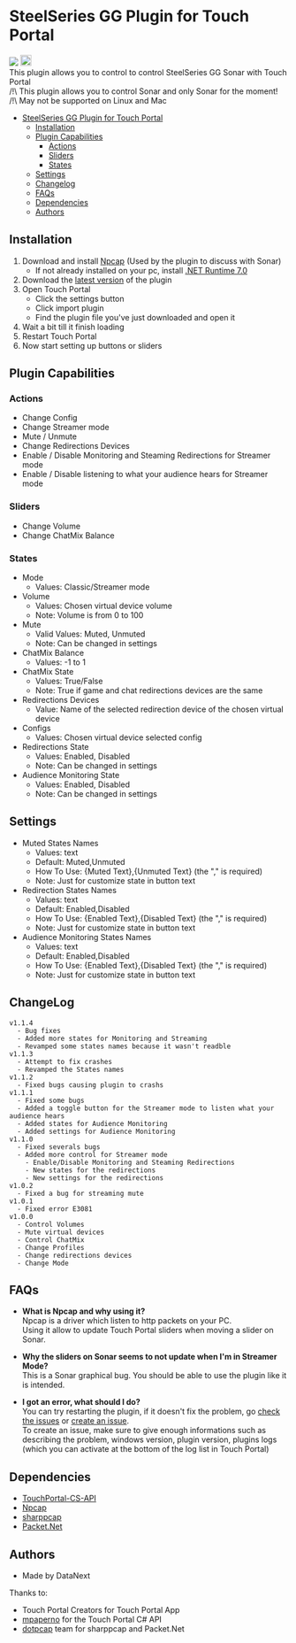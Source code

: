# SteelSeries GG Plugin for Touch Portal
![](https://img.shields.io/github/downloads/DataNext27/TouchPortal_SteelSeriesGG/total) <a href='https://ko-fi.com/M4M2VL6WW' target='_blank'><img height='20' style='border:0px;height:20px;' src='https://storage.ko-fi.com/cdn/brandasset/kofi_button_dark.png' border='0' alt='Buy Me a Coffee at ko-fi.com' /></a> </br> 
This plugin allows you to control to control SteelSeries GG Sonar with Touch Portal<br>
/!\ This plugin allows you to control Sonar and only Sonar for the moment! </br>
/!\ May not be supported on Linux and Mac

- [SteelSeries GG Plugin for Touch Portal](#steelseries-gg-plugin-for-touch-portal)
  - [Installation](#installation) 
  - [Plugin Capabilities](#plugin-capabilities)
    - [Actions](#actions)
    - [Sliders](#sliders)
    - [States](#states)
  - [Settings](#settings)
  - [Changelog](#changelog)
  - [FAQs](#faqs)
  - [Dependencies](#dependencies)
  - [Authors](#authors)

## Installation
1. Download and install [Npcap](https://npcap.com/#download) (Used by the plugin to discuss with Sonar)
   - If not already installed on your pc, install [.NET Runtime 7.0](https://dotnet.microsoft.com/en-us/download/dotnet/7.0/runtime?cid=getdotnetcore&os=windows&arch=x64)
2. Download the [latest version](https://github.com/DataNext27/TouchPortal_SteelSeriesGG/releases/latest) of the plugin 
3. Open Touch Portal
   - Click the settings button
   - Click import plugin
   - Find the plugin file you've just downloaded and open it
4. Wait a bit till it finish loading
5. Restart Touch Portal
6. Now start setting up buttons or sliders

## Plugin Capabilities
### Actions
 - Change Config
 - Change Streamer mode
 - Mute / Unmute
 - Change Redirections Devices
 - Enable / Disable Monitoring and Steaming Redirections for Streamer mode
 - Enable / Disable listening to what your audience hears for Streamer mode

### Sliders
 - Change Volume
 - Change ChatMix Balance
   
### States
 - Mode
   - Values: Classic/Streamer mode
 - Volume
   - Values: Chosen virtual device volume
   - Note: Volume is from 0 to 100
 - Mute
   - Valid Values: Muted, Unmuted
   - Note: Can be changed in settings
 - ChatMix Balance
   - Values: -1 to 1
 - ChatMix State
   - Values: True/False
   - Note: True if game and chat redirections devices are the same
 - Redirections Devices
   - Value: Name of the selected redirection device of the chosen virtual device
- Configs
  - Values: Chosen virtual device selected config
- Redirections State
  - Values: Enabled, Disabled
  - Note: Can be changed in settings
- Audience Monitoring State
  - Values: Enabled, Disabled
  - Note: Can be changed in settings
 
## Settings
 - Muted States Names
   - Values: text
   - Default: Muted,Unmuted
   - How To Use: {Muted Text},{Unmuted Text} (the "," is required)
   - Note: Just for customize state in button text
 - Redirection States Names
   - Values: text
   - Default: Enabled,Disabled
   - How To Use: {Enabled Text},{Disabled Text} (the "," is required)
   - Note: Just for customize state in button text
 - Audience Monitoring States Names
   - Values: text
   - Default: Enabled,Disabled
   - How To Use: {Enabled Text},{Disabled Text} (the "," is required)
   - Note: Just for customize state in button text
  
## ChangeLog
```
v1.1.4
  - Bug fixes
  - Added more states for Monitoring and Streaming
  - Revamped some states names because it wasn't readble
v1.1.3
  - Attempt to fix crashes
  - Revamped the States names
v1.1.2
  - Fixed bugs causing plugin to crashs
v1.1.1
  - Fixed some bugs
  - Added a toggle button for the Streamer mode to listen what your audience hears
  - Added states for Audience Monitoring
  - Added settings for Audience Monitoring
v1.1.0
  - Fixed severals bugs
  - Added more control for Streamer mode
    - Enable/Disable Monitoring and Steaming Redirections
    - New states for the redirections
    - New settings for the redirections
v1.0.2
  - Fixed a bug for streaming mute
v1.0.1
  - Fixed error E3081
v1.0.0
  - Control Volumes
  - Mute virtual devices
  - Control ChatMix
  - Change Profiles
  - Change redirections devices
  - Change Mode
```

## FAQs
- **What is Npcap and why using it?**</br>
  Npcap is a driver which listen to http packets on your PC.</br>
  Using it allow to update Touch Portal sliders when moving a slider on Sonar.

- **Why the sliders on Sonar seems to not update when I'm in Streamer Mode?**</br>
  This is a Sonar graphical bug. You should be able to use the plugin like it is intended.

- **I got an error, what should I do?**</br>
  You can try restarting the plugin, if it doesn't fix the problem, go [check the issues](https://github.com/DataNext27/TouchPortal_SteelSeriesGG/issues?q=is%3Aissue) or [create an issue](https://github.com/DataNext27/TouchPortal_SteelSeriesGG/issues/new).</br>
  To create an issue, make sure to give enough informations such as describing the problem, windows version, plugin version, plugins logs (which you can activate at the bottom of the log list in Touch Portal)

## Dependencies
 - [TouchPortal-CS-API](https://github.com/mpaperno/TouchPortal-CS-API)
 - [Npcap](https://npcap.com/)
 - [sharppcap](https://github.com/dotpcap/sharppcap)
 - [Packet.Net](https://github.com/dotpcap/packetnet)

## Authors
 - Made by DataNext

Thanks to:
 - Touch Portal Creators for Touch Portal App
 - [mpaperno](https://github.com/mpaperno) for the Touch Portal C# API
 - [dotpcap](https://github.com/dotpcap) team for sharppcap and Packet.Net
